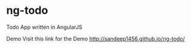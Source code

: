# ng-todo

Todo App written in AngularJS

Demo
Visit this link for the Demo http://sandeep1456.github.io/ng-todo/